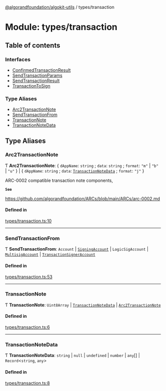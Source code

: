 [@algorandfoundation/algokit-utils](../README.md) / types/transaction

# Module: types/transaction

## Table of contents

### Interfaces

- [ConfirmedTransactionResult](../interfaces/types_transaction.ConfirmedTransactionResult.md)
- [SendTransactionParams](../interfaces/types_transaction.SendTransactionParams.md)
- [SendTransactionResult](../interfaces/types_transaction.SendTransactionResult.md)
- [TransactionToSign](../interfaces/types_transaction.TransactionToSign.md)

### Type Aliases

- [Arc2TransactionNote](types_transaction.md#arc2transactionnote)
- [SendTransactionFrom](types_transaction.md#sendtransactionfrom)
- [TransactionNote](types_transaction.md#transactionnote)
- [TransactionNoteData](types_transaction.md#transactionnotedata)

## Type Aliases

### Arc2TransactionNote

Ƭ **Arc2TransactionNote**: { `dAppName`: `string` ; `data`: `string` ; `format`: ``"m"`` \| ``"b"`` \| ``"u"``  } \| { `dAppName`: `string` ; `data`: [`TransactionNoteData`](types_transaction.md#transactionnotedata) ; `format`: ``"j"``  }

ARC-0002 compatible transaction note components,

**`See`**

https://github.com/algorandfoundation/ARCs/blob/main/ARCs/arc-0002.md

#### Defined in

[types/transaction.ts:10](https://github.com/algorandfoundation/algokit-utils-ts/blob/main/src/types/transaction.ts#L10)

___

### SendTransactionFrom

Ƭ **SendTransactionFrom**: `Account` \| [`SigningAccount`](../classes/types_account.SigningAccount.md) \| `LogicSigAccount` \| [`MultisigAccount`](../classes/types_account.MultisigAccount.md) \| [`TransactionSignerAccount`](../interfaces/types_account.TransactionSignerAccount.md)

#### Defined in

[types/transaction.ts:53](https://github.com/algorandfoundation/algokit-utils-ts/blob/main/src/types/transaction.ts#L53)

___

### TransactionNote

Ƭ **TransactionNote**: `Uint8Array` \| [`TransactionNoteData`](types_transaction.md#transactionnotedata) \| [`Arc2TransactionNote`](types_transaction.md#arc2transactionnote)

#### Defined in

[types/transaction.ts:6](https://github.com/algorandfoundation/algokit-utils-ts/blob/main/src/types/transaction.ts#L6)

___

### TransactionNoteData

Ƭ **TransactionNoteData**: `string` \| ``null`` \| `undefined` \| `number` \| `any`[] \| `Record`<`string`, `any`\>

#### Defined in

[types/transaction.ts:8](https://github.com/algorandfoundation/algokit-utils-ts/blob/main/src/types/transaction.ts#L8)
